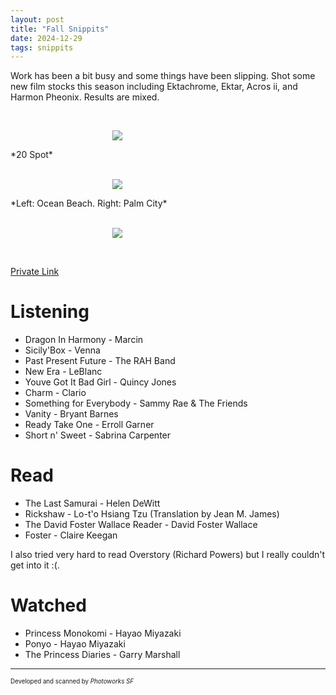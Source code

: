 ```yaml
---
layout: post
title: "Fall Snippits"
date: 2024-12-29
tags: snippits
---
```


Work has been a bit busy and some things have been slipping. Shot some new film stocks this season including Ektachrome, Ektar, Acros ii, and Harmon Pheonix. Results are mixed.

<br>
<p align="center">
<img style="max-width: 1024px; margin: 0 0 0 -162px;" src="https://storage.googleapis.com/fkwang_blog_image_hosting/2024_12_29_fall_snippets/img1.jpg">
</p>
*20 Spot*
<br>

<br>
<p align="center">
<img style="max-width: 1024px; margin: 0 0 0 -162px;" src="https://storage.googleapis.com/fkwang_blog_image_hosting/2024_12_29_fall_snippets/img2.jpg">
</p>
*Left: Ocean Beach. Right: Palm City*
<br>

<br>
<p align="center">
<img style="max-width: 1024px; margin: 0 0 0 -162px;" src="https://storage.googleapis.com/fkwang_blog_image_hosting/2024_12_29_fall_snippets/img3.jpg">
</p>
<br>

[Private Link](https://jstrieb.github.io/link-lock/#eyJ2IjoiMC4wLjEiLCJlIjoidDdGckZlTTB0a3djMzZGYnhGWU0xVmlnUFhOQ1NhejBGaG5zOU9wVmo5MnpISXg2cVdDaXhSVEZGdUNKUVFZVnRBT1FvREdJVHFBUEhmUjRWQ2lqM3BhRE5pVlc1NjJNZTU2eC80ZUpVUk54eUtXVldacXZ6UWdsZEw0PSIsInMiOiJHaFFMZ1ZZK0hFN0N1NFR5MnNVcXBnPT0iLCJpIjoiVFh3VncxcDJleDFneE9DRiJ9)

# Listening

- Dragon In Harmony - Marcin
- Sicily'Box - Venna
- Past Present Future - The RAH Band
- New Era - LeBlanc
- Youve Got It Bad Girl - Quincy Jones
- Charm - Clario
- Something for Everybody - Sammy Rae & The Friends
- Vanity - Bryant Barnes
- Ready Take One - Erroll Garner
- Short n' Sweet - Sabrina Carpenter

# Read

- The Last Samurai - Helen DeWitt
- Rickshaw - Lo-t'o Hsiang Tzu (Translation by Jean M. James)
- The David Foster Wallace Reader - David Foster Wallace
- Foster - Claire Keegan

I also tried very hard to read Overstory (Richard Powers) but I really couldn't get into it :(.

# Watched

- Princess Monokomi - Hayao Miyazaki
- Ponyo - Hayao Miyazaki
- The Princess Diaries - Garry Marshall

---

<sub><sup>Developed and scanned by *Photoworks SF*</sup></sub>
